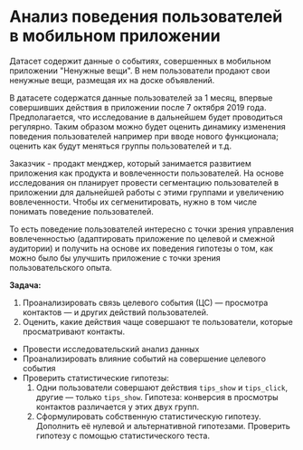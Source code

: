 # Анализ поведения пользователей в мобильном приложении
Датасет содержит данные о событиях, совершенных в мобильном приложении "Ненужные вещи". В нем пользователи продают свои ненужные вещи, размещая их на доске объявлений.

В датасете содержатся данные пользователей за 1 месяц, впервые совершивших действия в приложении после 7 октября 2019 года. Предполагается, что исследование в дальнейшем будет проводиться регулярно. Таким образом можно будет оценить динамику изменения поведения пользователей например при вводе нового функционала; оценить как будут меняться группы пользователей и т.д.

Заказчик - продакт менджер, который занимается развитием приложения как продукта и вовлеченности пользователей. На основе исследования он планирует провести сегментацию пользователей в приложении для дальнейшей работы с этими группами и увеличению вовлеченности. Чтобы их сегменитировать, нужно в том числе понимать поведение пользователей.

То есть поведение пользователей интересно с точки зрения управления вовлеченностью (адаптировать приложение по целевой и смежной аудитории) и получить на основе их поведения гипотезы о том, как можно было бы улучшить приложение с точки зрения пользовательского опыта.

**Задача:**

1. Проанализировать связь целевого события (ЦС) — просмотра контактов — и других действий пользователей. 
2. Оценить, какие действия чаще совершают те пользователи, которые просматривают контакты.
- Провести исследовательский анализ данных
- Проанализировать влияние событий на совершение целевого события
- Проверить статистические гипотезы:
    1. Одни пользователи совершают действия `tips_show` и `tips_click`, другие — только `tips_show`. Гипотеза: конверсия в просмотры контактов различается у этих двух групп.
    2. Сформулировать собственную статистическую гипотезу. Дополнить её нулевой и альтернативной гипотезами. Проверить гипотезу с помощью статистического теста.
